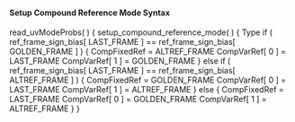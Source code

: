 #### Setup Compound Reference Mode Syntax

<div class="syntax">
read_uvModeProbs( ) {
setup_compound_reference_mode( ) { Type
    if ( ref_frame_sign_bias[ LAST_FRAME ] ==
         ref_frame_sign_bias[ GOLDEN_FRAME ] ) {
        CompFixedRef = ALTREF_FRAME
        CompVarRef[ 0 ] = LAST_FRAME
        CompVarRef[ 1 ] = GOLDEN_FRAME
    } else if ( ref_frame_sign_bias[ LAST_FRAME ] ==
                ref_frame_sign_bias[ ALTREF_FRAME ] ) {
        CompFixedRef = GOLDEN_FRAME
        CompVarRef[ 0 ] = LAST_FRAME
        CompVarRef[ 1 ] = ALTREF_FRAME
    } else {
        CompFixedRef = LAST_FRAME
        CompVarRef[ 0 ] = GOLDEN_FRAME
        CompVarRef[ 1 ] = ALTREF_FRAME
    }
}
</div>
